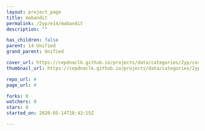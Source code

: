 ```yaml
---
layout: project_page
title: mabandit
permalink: /2yp/e14/mabandit
description: ""

has_children: false
parent: 14 Unified
grand_parent: Unified

cover_url: https://cepdnaclk.github.io/projects/data/categories/2yp/cover_page.jpg
thumbnail_url: https://cepdnaclk.github.io/projects/data/categories/2yp/thumbnail.jpg

repo_url: #
page_url: #

forks: 0
watchers: 0
stars: 0
started_on: 2020-05-14T18:43:15Z

---
```

    